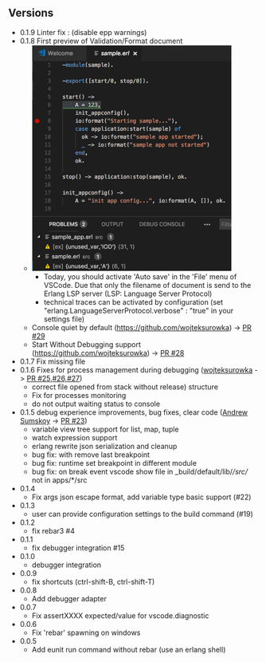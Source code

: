 
## Versions
* 0.1.9 Linter fix : (disable epp warnings)
* 0.1.8 First preview of Validation/Format document
	- ![lsp](images/lsp_validate_document.png)
		- Today, you should activate 'Auto save' in the 'File' menu of VSCode. Due that only the filename of document is send to the Erlang LSP server (LSP: Language Server Protocol)
		- technical traces can be activated by configuration (set  "erlang.LanguageServerProtocol.verbose" : "true" in your settings file) 
	- Console quiet by default (https://github.com/wojteksurowka) -> [PR #29](https://github.com/pgourlain/vscode_erlang/pull/29)
	- Start Without Debugging support (https://github.com/wojteksurowka) -> [PR #28](https://github.com/pgourlain/vscode_erlang/pull/28) 
* 0.1.7 Fix missing file
* 0.1.6 Fixes for process management during debugging ([wojteksurowka](https://github.com/wojteksurowka) -> [PR #25,#26,#27](https://github.com/pgourlain/vscode_erlang/pull/27))
	- correct file opened from stack without release) structure
	- Fix for processes monitoring
	- do not output waiting status to console
* 0.1.5 debug experience improvements, bug fixes, clear code ([Andrew Sumskoy](https://github.com/andrewsumskoy) -> [PR #23](https://github.com/pgourlain/vscode_erlang/pull/23))
	- variable view tree support for list, map, tuple
	- watch expression support
	- erlang rewrite json serialization and cleanup
	- bug fix: with remove last breakpoint
	- bug fix: runtime set breakpoint in different module
	- bug fix: on break event vscode show file in _build/default/lib/*/src/* not in apps/*/src
* 0.1.4
	- Fix args json escape format, add variable type basic support (#22)
* 0.1.3
	- user can provide configuration settings to the build command (#19)
* 0.1.2
	- fix rebar3 #4
* 0.1.1
	- fix debugger integration #15
* 0.1.0
	- debugger integration
* 0.0.9
	- fix shortcuts (ctrl-shift-B, ctrl-shift-T)
* 0.0.8
	- Add debugger adapter  
* 0.0.7
	- Fix assertXXXX expected/value for vscode.diagnostic 
* 0.0.6
	- Fix 'rebar' spawning on windows
* 0.0.5
	- Add eunit run command without rebar (use an erlang shell)